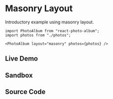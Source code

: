 # Masonry Layout

Introductory example using masonry layout.

```tsx
import PhotoAlbum from "react-photo-album";
import photos from "./photos";
```

```tsx
<PhotoAlbum layout="masonry" photos={photos} />
```

## Live Demo

<LayoutExample layout="masonry" />

## Sandbox

<StackBlitzLink href="github/igordanchenko/react-photo-album/tree/main/examples/masonry-layout" file="src/App.tsx" title="react-photo-album-masonry-layout" />

## Source Code

<GitHubLink suffix="masonry-layout" />

